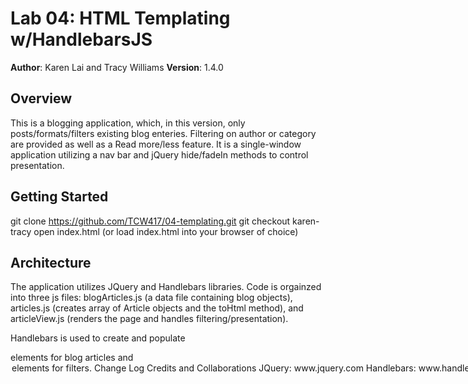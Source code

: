 # Lab 04: HTML Templating w/HandlebarsJS

**Author**: Karen Lai and Tracy Williams
**Version**: 1.4.0 

## Overview
This is a blogging application, which, in this version, only posts/formats/filters existing blog enteries. Filtering on author or category are provided as well as a Read more/less feature.  It is a single-window application utilizing a nav bar and jQuery hide/fadeIn methods to control presentation.

## Getting Started
git clone https://github.com/TCW417/04-templating.git
git checkout karen-tracy
open index.html (or load index.html into your browser of choice)

## Architecture
The application utilizes JQuery and Handlebars libraries.  Code is orgainzed into three js files: blogArticles.js (a data file containing blog objects), articles.js (creates array of Article objects and the toHtml method), and articleView.js (renders the page and handles filtering/presentation).

Handlebars is used to create and populate <article> elements for blog articles and <option> elements for filters.

## Change Log


## Credits and Collaborations
JQuery: www.jquery.com
Handlebars: www.handlebarsjs.com
